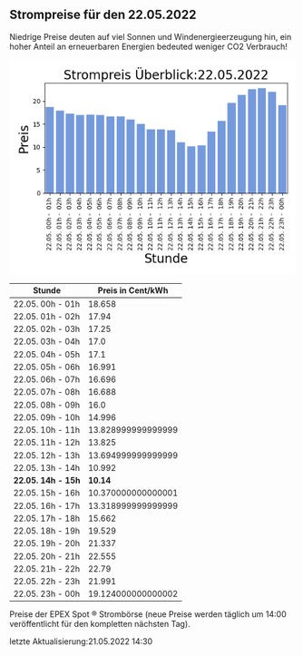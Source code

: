 
## Strompreise für den 22.05.2022

Niedrige Preise deuten auf viel Sonnen und Windenergieerzeugung hin, ein hoher Anteil an erneuerbaren Energien bedeuted weniger CO2 Verbrauch!

![Strompreis übersicht](imgs/strompreis_uebersicht.png)

| Stunde | Preis in Cent/kWh |
|---|---|
| 22.05. 00h -  01h | 18.658 | 
| 22.05. 01h -  02h | 17.94 | 
| 22.05. 02h -  03h | 17.25 | 
| 22.05. 03h -  04h | 17.0 | 
| 22.05. 04h -  05h | 17.1 | 
| 22.05. 05h -  06h | 16.991 | 
| 22.05. 06h -  07h | 16.696 | 
| 22.05. 07h -  08h | 16.688 | 
| 22.05. 08h -  09h | 16.0 | 
| 22.05. 09h -  10h | 14.996 | 
| 22.05. 10h -  11h | 13.828999999999999 | 
| 22.05. 11h -  12h | 13.825 | 
| 22.05. 12h -  13h | 13.694999999999999 | 
| 22.05. 13h -  14h | 10.992 | 
| **22.05. 14h -  15h** | **10.14** | 
| 22.05. 15h -  16h | 10.370000000000001 | 
| 22.05. 16h -  17h | 13.318999999999999 | 
| 22.05. 17h -  18h | 15.662 | 
| 22.05. 18h -  19h | 19.529 | 
| 22.05. 19h -  20h | 21.337 | 
| 22.05. 20h -  21h | 22.555 | 
| 22.05. 21h -  22h | 22.79 | 
| 22.05. 22h -  23h | 21.991 | 
| 22.05. 23h -  00h | 19.124000000000002 | 

Preise der EPEX Spot ® Strombörse (neue Preise werden täglich um 14:00 veröffentlicht für den kompletten nächsten Tag).

letzte Aktualisierung:21.05.2022 14:30